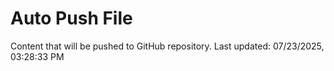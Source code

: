 # Auto Push File

Content that will be pushed to GitHub repository.
Last updated: 07/23/2025, 03:28:33 PM